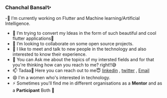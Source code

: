 ### Chanchal Bansal✨


-🔭 I’m currently working on Flutter and Machine learning/Artificial Intelligence.
- 🌱 I’m trying to convert my Ideas in the form of such beautiful and cool flutter applications💜
- 👯 I’m looking to collaborate on some open source projects.
- 🤩 I like to meet and talk to new people in the technology and also interested to know their experience.
- 💬 You can Ask me about the topics of my intersted fields and for that you're thinking how can you reach to me? right!!😅
- 📫 Tadaa🎇 Here you can reach out to me😇 [linkedin](https://www.linkedin.com/in/chanchal-bansal-4b6778193/) , [twitter](https://twitter.com/Chancha40039094) , [Email](https://mail.google.com/mail/u/1/#inbox)
- 😄 I'm a women who's interested in technology.
- ⚡ Sometimes you'll find me in different organisations as a **Mentor** and as a **Participant**  Both 🌺

